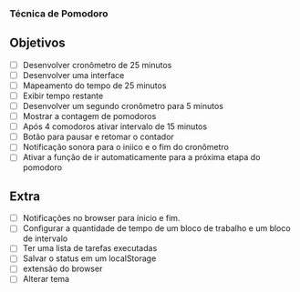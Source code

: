 ### Técnica de Pomodoro

## Objetivos 

- [ ] Desenvolver cronômetro de 25 minutos
- [ ] Desenvolver uma interface 
- [ ] Mapeamento do tempo de 25 minutos 
- [ ] Exibir tempo restante
- [ ] Desenvolver um segundo cronômetro para 5 minutos
- [ ] Mostrar a contagem de pomodoros
- [ ] Após 4 comodoros ativar intervalo de 15 minutos
- [ ] Botão para pausar e retomar o contador
- [ ] Notificação sonora para o iniico e o fim do cronômetro
- [ ] Ativar a função de ir automaticamente para a próxima etapa do pomodoro

## Extra

- [ ] Notificações no browser para ínicio e fim.
- [ ] Configurar a quantidade de tempo de um bloco de trabalho e um bloco de intervalo
- [ ] Ter uma lista de tarefas executadas
- [ ] Salvar o status em um localStorage
- [ ] extensão do browser
- [ ] Alterar tema